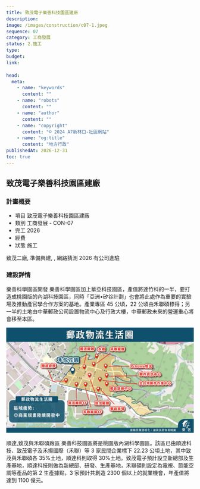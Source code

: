```yaml
---
title: 致茂電子樂善科技園區建廠
description:
image: /images/construction/c07-1.jpeg
sequence: 07
category: 工商發展
status: 2.施工
type:
budget:
link:

head:
  meta:
    - name: "keywords"
      content: ""
    - name: "robots"
      content: ""
    - name: "author"
      content: ""
    - name: "copyright"
      content: "© 2024 A7新林口-社區網站"
    - name: "og:title"
      content: "地方行政"
publishedAt: 2026-12-31
toc: true
---
```


## 致茂電子樂善科技園區建廠

### 計畫概要

- 項目 致茂電子樂善科技園區建廠
- 類別 工商發展 - CON-07
- 完工 2026
- 經費
- 狀態 施工

致茂二廠, 準備興建, , 網路猜測 2026 有公司進駐

### 建設詳情

樂善科學園區開發
樂善科學園區加上華亞科技園區，產值將達竹科的一半，要打造成桃園版的內湖科技園區，同時「亞洲•矽谷計劃」也會將此處作為重要的實驗場及推動產官學合作方案的基地。產業專區 45 公頃，22 公頃由禾聯碩標得；另一半的土地由中華郵政公司設置物流中心及行政大樓，中華郵政未來的營運重心將會移至本區。

![c05-1.jpeg](/images/construction/c05-1.jpeg)

順達,致茂與禾聯碩廠區
樂善科技園區將是桃園版內湖科學園區。該區已由順達科技、致茂電子及禾揚國際（禾聯）等 3 家民間企業標下 22.23 公頃土地，其中致茂與禾聯碩各 35%土地，順達科則取得 30%土地。致茂電子預計設立新總部及生產基地，順達科技則做為新總部、研發、生產基地，禾聯碩則設定為電視、節能空調等產品的第 2 生產據點，3 家預計共創造 2300 個以上的就業機會，年產值將達到 1100 億元。
